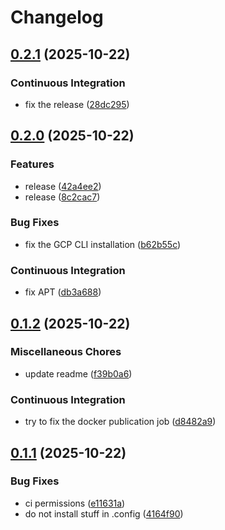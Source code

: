 # Changelog

## [0.2.1](https://github.com/NitriKx/code-server-custom/compare/code-server-custom-v0.2.0...code-server-custom-v0.2.1) (2025-10-22)


### Continuous Integration

* fix the release ([28dc295](https://github.com/NitriKx/code-server-custom/commit/28dc29519295fb5fc4d7d49e23119903ea616857))

## [0.2.0](https://github.com/NitriKx/code-server-custom/compare/code-server-custom-v0.1.0...code-server-custom-v0.2.0) (2025-10-22)


### Features

* release ([42a4ee2](https://github.com/NitriKx/code-server-custom/commit/42a4ee25337fa853aa1c3fe5d92b9ca36af88d70))
* release ([8c2cac7](https://github.com/NitriKx/code-server-custom/commit/8c2cac7e6310402a568220b801e51512a0b72005))


### Bug Fixes

* fix the GCP CLI installation ([b62b55c](https://github.com/NitriKx/code-server-custom/commit/b62b55c330d81f44b0edc30bfd4ab08d25240dfc))


### Continuous Integration

* fix APT ([db3a688](https://github.com/NitriKx/code-server-custom/commit/db3a688216f60677b46ac7fa33108f1756dfa8c7))

## [0.1.2](https://github.com/NitriKx/code-server-custom/compare/code-server-custom-v0.1.1...code-server-custom-v0.1.2) (2025-10-22)


### Miscellaneous Chores

* update readme ([f39b0a6](https://github.com/NitriKx/code-server-custom/commit/f39b0a6a2603c9f1f95b57f94fbc57e64ddb074f))


### Continuous Integration

* try to fix the docker publication job ([d8482a9](https://github.com/NitriKx/code-server-custom/commit/d8482a99d30b301a1645989b0794a42bd50c5629))

## [0.1.1](https://github.com/NitriKx/code-server-custom/compare/code-server-custom-v0.1.0...code-server-custom-v0.1.1) (2025-10-22)


### Bug Fixes

* ci permissions ([e11631a](https://github.com/NitriKx/code-server-custom/commit/e11631a0d75bae487c6f608c3a9bce3d965453b6))
* do not install stuff in .config ([4164f90](https://github.com/NitriKx/code-server-custom/commit/4164f90657e648f0284485787fd540d084e442ad))
